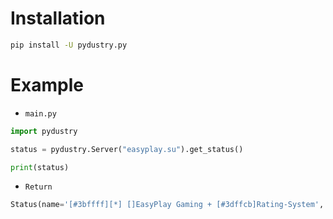 # Installation
```cmd
pip install -U pydustry.py
```

# Example
- `main.py`
```python
import pydustry

status = pydustry.Server("easyplay.su").get_status()

print(status)
```

- `Return`
```python
Status(name='[#3bffff][*] []EasyPlay Gaming + [#3dffcb]Rating-System', map='EasyPlay.HUB', players=21, wave=1, version=146, vertype='official', gamemode=0, limit=69, desc='[royal]--- [#ffffff]Русско[#4751ff]язычный [#ff4747]Сервер [green]24\\7[royal] ---', modename='', ping=20)
```
